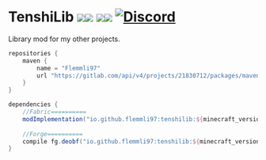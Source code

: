 # TenshiLib [![](http://cf.way2muchnoise.eu/full_312040_Forge_%20.svg)![](http://cf.way2muchnoise.eu/versions/312040.svg)](https://www.curseforge.com/minecraft/mc-mods/tenshilib) [![](http://cf.way2muchnoise.eu/full_552662_Fabric_%20.svg)![](http://cf.way2muchnoise.eu/versions/552662.svg)](https://www.curseforge.com/minecraft/mc-mods/tenshilib-fabric) [![Discord](https://img.shields.io/discord/790631506313478155?color=0a48c4&label=discord)](https://discord.gg/8Cx26tfWNs)

Library mod for my other projects.

```gradle
repositories {
    maven {
        name = "Flemmli97"
        url "https://gitlab.com/api/v4/projects/21830712/packages/maven"
    }
}

dependencies {    
    //Fabric==========    
    modImplementation("io.github.flemmli97:tenshilib:${minecraft_version}-${flan_version}:${mod_loader}")
    
    //Forge==========    
    compile fg.deobf("io.github.flemmli97:tenshilib:${minecraft_version}-${flan_version}:${mod_loader}")
}
```
